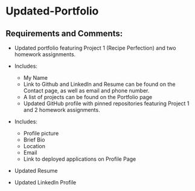 # Updated-Portfolio
## Requirements and Comments:
* Updated portfolio featuring Project 1 (Recipe Perfection) and two homework assignments.

* Includes:

  * My Name
  * Link to Github and LinkedIn and Resume can be found on the Contact page, as well as email and phone number.
  * A list of projects can be found on the Portfolio page
  * Updated GitHub profile with pinned repositories featuring Project 1 and 2 homework assignments.
  
* Includes:

  * Profile picture
  * Brief Bio
  * Location
  * Email
  * Link to deployed applications on Profile Page

* Updated Resume

* Updated LinkedIn Profile
